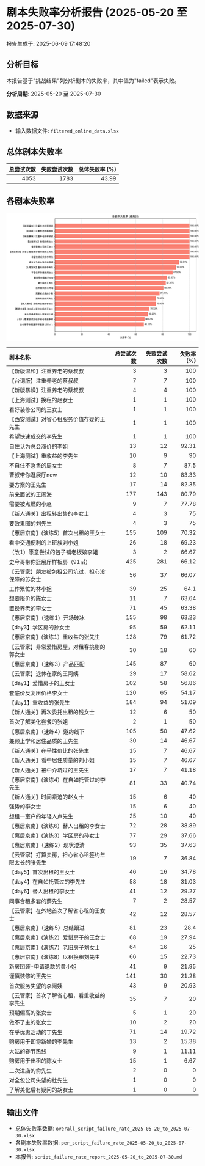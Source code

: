 # 剧本失败率分析报告 (2025-05-20 至 2025-07-30)

报告生成于: 2025-06-09 17:48:20

## 分析目标
本报告基于"挑战结果"列分析剧本的失败率，其中值为"failed"表示失败。

**分析周期**: 2025-05-20 至 2025-07-30

## 数据来源
- 输入数据文件: `filtered_online_data.xlsx`

## 总体剧本失败率
|   总尝试次数 |   失败尝试次数 |   总体失败率 (%) |
|-------------:|---------------:|-----------------:|
|         4053 |           1783 |            43.99 |

## 各剧本失败率
![各剧本失败率图表](per_script_failure_rate_2025-05-20_to_2025-07-30.png)

| 剧本名称                                           |   总尝试次数 |   失败尝试次数 |   失败率 (%) |
|:---------------------------------------------------|-------------:|---------------:|-------------:|
| 【新版温和】注重养老的蔡叔叔                       |            3 |              3 |       100    |
| 【台词版】注重养老的蔡叔叔                         |            7 |              7 |       100    |
| 【新版暴躁】注重养老的蔡叔叔                       |            4 |              4 |       100    |
| 【上海测试】换租的赵女士                           |            1 |              1 |       100    |
| 看好装修公司的王女士                               |            1 |              1 |       100    |
| 【西安测试】对省心租服务价值存疑的王先生           |            1 |              1 |       100    |
| 希望快速成交的李先生                               |            1 |              1 |       100    |
| 自住认为总会涨价的李姐                             |           13 |             12 |        92.31 |
| 【上海测试】重收益的李先生                         |           10 |              9 |        90    |
| 不自住不急售的周女士                               |            8 |              7 |        87.5  |
| 曹叔带你逛展厅new                                  |           12 |             10 |        83.33 |
| 要方案的王先生                                     |           17 |             14 |        82.35 |
| 前来面试的王闹海                                   |          177 |            143 |        80.79 |
| 需要被点燃的小赵                                   |            9 |              7 |        77.78 |
| 【新人通关】出租转出售的李女士                     |            4 |              3 |        75    |
| 要效果图的刘先生                                   |            4 |              3 |        75    |
| 【惠居京南】(演练5）首次出租的王女士               |          155 |            109 |        70.32 |
| 看中交通便利的上班族刘小姐                         |           26 |             18 |        69.23 |
| （改1）愿意尝试的包子铺老板娘李姐                  |            3 |              2 |        66.67 |
| 史今哥带你逛展厅样板房（91㎡）                     |          425 |            281 |        66.12 |
| 【云管家】朋友被包租公司坑过，担心没保障的苏女士   |           56 |             37 |        66.07 |
| 工作繁忙的林小姐                                   |           39 |             25 |        64.1  |
| 想要报价的陈女士                                   |           11 |              7 |        63.64 |
| 置换养老的李女士                                   |           71 |             45 |        63.38 |
| 【惠居京南】（速练1）开场破冰                      |          155 |             98 |        63.23 |
| 【day3】学区房的孙女士                             |           95 |             59 |        62.11 |
| 【惠居京南】(演练1）重收益的张先生                 |          128 |             79 |        61.72 |
| 【云管家】非常爱惜房屋，对租客挑剔的郭女士         |           30 |             18 |        60    |
| 【惠居京南】（速练3）产品匹配                      |          145 |             87 |        60    |
| 【云管家】退休在家的王阿姨                         |           29 |             17 |        58.62 |
| 【day1】爱惜房子的王女士                           |          102 |             58 |        56.86 |
| 套底价反复压价格李女士                             |          120 |             65 |        54.17 |
| 【day1】重收益的张先生                             |          184 |             94 |        51.09 |
| 【新人通关】再次委托出租的钱女士                   |           12 |              6 |        50    |
| 首次了解美化套餐的张姐                             |            2 |              1 |        50    |
| 【惠居京南】（速练4）邀约线下                      |          105 |             50 |        47.62 |
| 兼顾上学和居住品质的王先生                         |           30 |             14 |        46.67 |
| 【新人通关】在乎性价比的张先生                     |           15 |              7 |        46.67 |
| 【新人通关】看中居住质量的刘小姐                   |           15 |              7 |        46.67 |
| 【新人通关】被中介坑过的王先生                     |           17 |              7 |        41.18 |
| 【惠居京南】(演练4）在自如托管过的李先生           |           81 |             33 |        40.74 |
| 【新人通关】时间紧迫的赵女士                       |           15 |              6 |        40    |
| 强势的李女士                                       |           15 |              6 |        40    |
| 想租一室户的年轻人卢先生                           |           25 |             10 |        40    |
| 【惠居京南】(演练6）替人出租的李女士               |           72 |             28 |        38.89 |
| 【惠居京南】(演练3）学区房的孙女士                 |           77 |             29 |        37.66 |
| 【惠居京南】（速练2）现状澄清                      |           93 |             35 |        37.63 |
| 【云管家】打算卖房，担心省心租签约年限太长的张先生 |           19 |              7 |        36.84 |
| 【day5】首次出租的王女士                           |           46 |             16 |        34.78 |
| 【day4】在自如托管过的李先生                       |           58 |             18 |        31.03 |
| 【day6】替人出租的李女士                           |           41 |             12 |        29.27 |
| 同事合租多套的蔡先生                               |            7 |              2 |        28.57 |
| 【云管家】在外地首次了解省心租的王女士             |           42 |             12 |        28.57 |
| 【惠居京南】（速练5）总结跟进                      |           81 |             23 |        28.4  |
| 【惠居京南】(演练2）爱惜房子的王女士               |           68 |             19 |        27.94 |
| 【惠居京南】(演练7）老旧房子刘女士                 |           64 |             16 |        25    |
| 【惠居京南】(演练8）以租换租刘先生                 |           66 |             15 |        22.73 |
| 新房团装-申请退款的黄小姐                          |           41 |              9 |        21.95 |
| 谨慎装修的王先生                                   |          141 |             30 |        21.28 |
| 首次服务失望的李阿姨                               |           43 |              9 |        20.93 |
| 【云管家】首次了解省心租，看重收益的李先生         |           35 |              7 |        20    |
| 预期偏高的张女士                                   |            5 |              1 |        20    |
| 做不了主的张女士                                   |           10 |              2 |        20    |
| 在乎优惠活动的丁先生                               |           71 |             14 |        19.72 |
| 购房用于即将新婚的李先生                           |           13 |              2 |        15.38 |
| 大姑的春节热线                                     |            9 |              1 |        11.11 |
| 购房用于出租的陈女士                               |           15 |              1 |         6.67 |
| 二次进店的俞先生                                   |            2 |              0 |         0    |
| 对全包公司失望的杜先生                             |            1 |              0 |         0    |
| 了解美化后有疑问的胡女士                           |            1 |              0 |         0    |

## 输出文件
- 总体失败率数据: `overall_script_failure_rate_2025-05-20_to_2025-07-30.xlsx`
- 各剧本失败率数据: `per_script_failure_rate_2025-05-20_to_2025-07-30.xlsx`
- 本报告: `script_failure_rate_report_2025-05-20_to_2025-07-30.md`
